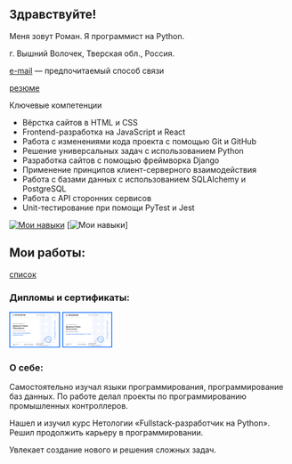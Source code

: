 ## Здравствуйте!

Меня зовут Роман. Я программист на Python.

г. Вышний Волочек, Тверская обл., Россия.

[e-mail](mailto:danroman@yandex.ru) — предпочитаемый способ связи

[резюме](https://docs.google.com/document/d/1AIhtQWyntr-fZI0vCNaaPPzK9M3gRKAfG3DCkI7K7mQ/edit#heading=h.w62vgq4fqlv)

Ключевые компетенции
 
- Вёрстка сайтов в HTML и CSS
- Frontend-разработка на JavaScript и React
- Работа с изменениями кода проекта с помощью Git и GitHub
- Решение универсальных задач с использованием Python
- Разработка сайтов с помощью фреймворка Django
- Применение принципов клиент-серверного взаимодействия
- Работа с базами данных с использованием SQLAlchemy и PostgreSQL
- Работа с API сторонних сервисов
- Unit-тестирование при помощи PyTest и Jest

[![Мои навыки](https://skillicons.dev/icons?i=pycharm,vscode,postgres,postman,html,css,react,django)](https://skillicons.dev)
[![Мои навыки](https://skillicons.dev/icons?i=pycharm "Pycharm")]

## Мои работы:

[список](https://github.com/danroman-github/desktop-tutorial/blob/main/README.md)

### Дипломы и сертификаты:

<div>
 <img src="https://github.com/danroman-github/resources2/blob/main/Базы%20данных%20для%20python%20разработчиков.png" height="64" alt="Базы данных для python разработчиков"> 
 <img src="https://github.com/danroman-github/resources2/blob/main/Профессиональная%20работа%20с%20Python.png" height="64" alt="Профессиональная работа с Python">
</div>


### О себе:

Самостоятельно изучал языки программирования, программирование баз данных. По работе делал проекты по программированию промышленных контроллеров. 

Нашел и изучил курс Нетологии «Fullstack-разработчик на Python». Решил продолжить карьеру в программировании. 

Увлекает создание нового и решения сложных задач.
